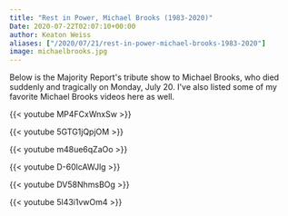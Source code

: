 ```yaml
---
title: "Rest in Power, Michael Brooks (1983-2020)"
Date: 2020-07-22T02:07:10+00:00
author: Keaton Weiss
aliases: ["/2020/07/21/rest-in-power-michael-brooks-1983-2020"]
image: michaelbrooks.jpg
---
```


Below is the Majority Report's tribute show to Michael Brooks, who died suddenly and tragically on Monday, July 20. I've also listed some of my favorite Michael Brooks videos here as well. 

{{< youtube MP4FCxWnxSw >}}

{{< youtube 5GTG1jQpjOM >}}

{{< youtube m48ue6qZaOo >}}

{{< youtube D-60lcAWJlg >}}

{{< youtube DV58NhmsBOg >}}

{{< youtube 5l43i1vwOm4 >}}
